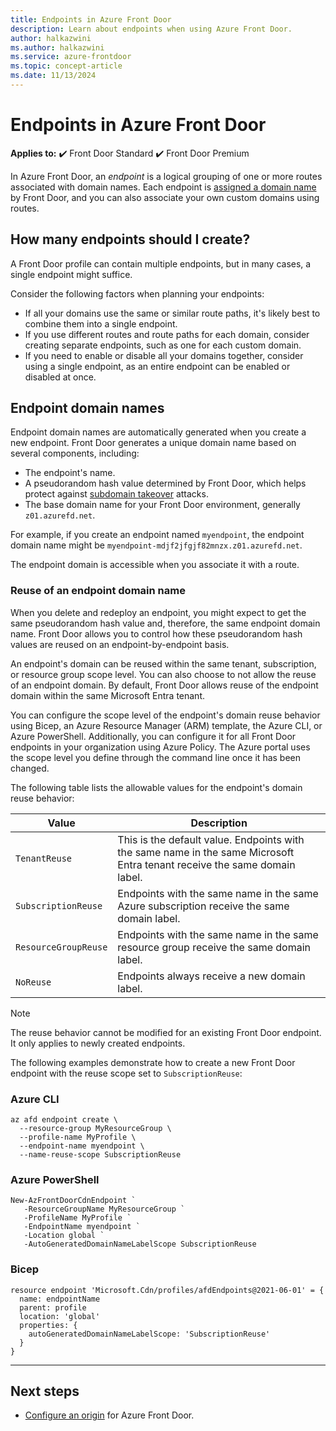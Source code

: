 ```yaml
---
title: Endpoints in Azure Front Door
description: Learn about endpoints when using Azure Front Door.
author: halkazwini
ms.author: halkazwini
ms.service: azure-frontdoor
ms.topic: concept-article
ms.date: 11/13/2024
---
```


# Endpoints in Azure Front Door

**Applies to:** :heavy_check_mark: Front Door Standard :heavy_check_mark: Front Door Premium

In Azure Front Door, an *endpoint* is a logical grouping of one or more routes associated with domain names. Each endpoint is [assigned a domain name](#endpoint-domain-names) by Front Door, and you can also associate your own custom domains using routes.

## How many endpoints should I create?

A Front Door profile can contain multiple endpoints, but in many cases, a single endpoint might suffice.

Consider the following factors when planning your endpoints:

- If all your domains use the same or similar route paths, it's likely best to combine them into a single endpoint.
- If you use different routes and route paths for each domain, consider creating separate endpoints, such as one for each custom domain.
- If you need to enable or disable all your domains together, consider using a single endpoint, as an entire endpoint can be enabled or disabled at once.

## Endpoint domain names

Endpoint domain names are automatically generated when you create a new endpoint. Front Door generates a unique domain name based on several components, including:

- The endpoint's name.
- A pseudorandom hash value determined by Front Door, which helps protect against [subdomain takeover](../security/fundamentals/subdomain-takeover.md) attacks.
- The base domain name for your Front Door environment, generally `z01.azurefd.net`.

For example, if you create an endpoint named `myendpoint`, the endpoint domain name might be `myendpoint-mdjf2jfgjf82mnzx.z01.azurefd.net`.

The endpoint domain is accessible when you associate it with a route.

### Reuse of an endpoint domain name

When you delete and redeploy an endpoint, you might expect to get the same pseudorandom hash value and, therefore, the same endpoint domain name. Front Door allows you to control how these pseudorandom hash values are reused on an endpoint-by-endpoint basis.

An endpoint's domain can be reused within the same tenant, subscription, or resource group scope level. You can also choose to not allow the reuse of an endpoint domain. By default, Front Door allows reuse of the endpoint domain within the same Microsoft Entra tenant.

You can configure the scope level of the endpoint's domain reuse behavior using Bicep, an Azure Resource Manager (ARM) template, the Azure CLI, or Azure PowerShell. Additionally, you can configure it for all Front Door endpoints in your organization using Azure Policy. The Azure portal uses the scope level you define through the command line once it has been changed.

The following table lists the allowable values for the endpoint's domain reuse behavior:

| Value | Description |
|--|--|
| `TenantReuse` | This is the default value. Endpoints with the same name in the same Microsoft Entra tenant receive the same domain label. |
| `SubscriptionReuse` | Endpoints with the same name in the same Azure subscription receive the same domain label. |
| `ResourceGroupReuse` | Endpoints with the same name in the same resource group receive the same domain label. |
| `NoReuse` | Endpoints always receive a new domain label. |

> [!NOTE]
> The reuse behavior cannot be modified for an existing Front Door endpoint. It only applies to newly created endpoints.

The following examples demonstrate how to create a new Front Door endpoint with the reuse scope set to `SubscriptionReuse`:

### Azure CLI

```azurecli
az afd endpoint create \
  --resource-group MyResourceGroup \
  --profile-name MyProfile \
  --endpoint-name myendpoint \
  --name-reuse-scope SubscriptionReuse
```

### Azure PowerShell

```azurepowershell
New-AzFrontDoorCdnEndpoint `
   -ResourceGroupName MyResourceGroup `
   -ProfileName MyProfile `
   -EndpointName myendpoint `
   -Location global `
   -AutoGeneratedDomainNameLabelScope SubscriptionReuse
```

### Bicep

```bicep
resource endpoint 'Microsoft.Cdn/profiles/afdEndpoints@2021-06-01' = {
  name: endpointName
  parent: profile
  location: 'global'
  properties: {
    autoGeneratedDomainNameLabelScope: 'SubscriptionReuse'
  }
}
```

---

## Next steps

* [Configure an origin](origin.md) for Azure Front Door.
